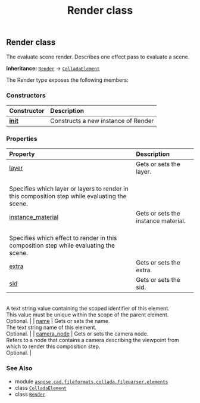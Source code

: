 ﻿---
title: Render class
second_title: Aspose.CAD for Python via .NET API References
description: 
type: docs
weight: 890
url: /python-net/aspose.cad.fileformats.collada.fileparser.elements/render/
is_root: false
---

## Render class

The evaluate scene render.
Describes one effect pass to evaluate a scene.



**Inheritance:** [`Render`](/cad/python-net/aspose.cad.fileformats.collada.fileparser.elements/render) → 
[`ColladaElement`](/cad/python-net/aspose.cad.fileformats.collada.fileparser.elements/colladaelement)



The Render type exposes the following members:

### Constructors
| Constructor | Description |
| :- | :- |
| [__init__](/cad/python-net/aspose.cad.fileformats.collada.fileparser.elements/render/__init__/#) | Constructs a new instance of Render |


### Properties
| Property | Description |
| :- | :- |
| [layer](/cad/python-net/aspose.cad.fileformats.collada.fileparser.elements/render/layer) | Gets or sets the layer.<br/>Specifies which layer or layers to render in this composition step while evaluating the scene. |
| [instance_material](/cad/python-net/aspose.cad.fileformats.collada.fileparser.elements/render/instance_material) | Gets or sets the instance material.<br/>Specifies which effect to render in this composition step while evaluating the scene. |
| [extra](/cad/python-net/aspose.cad.fileformats.collada.fileparser.elements/render/extra) | Gets or sets the extra. |
| [sid](/cad/python-net/aspose.cad.fileformats.collada.fileparser.elements/render/sid) | Gets or sets the sid.<br/>A text string value containing the scoped identifier of this element.<br/>This value must be unique within the scope of the parent element.<br/>Optional. |
| [name](/cad/python-net/aspose.cad.fileformats.collada.fileparser.elements/render/name) | Gets or sets the name.<br/>The text string name of this element.<br/>Optional. |
| [camera_node](/cad/python-net/aspose.cad.fileformats.collada.fileparser.elements/render/camera_node) | Gets or sets the camera node.<br/>Refers to a node that contains a camera describing the viewpoint from which to render this composition step.<br/>Optional. |



### See Also
* module [`aspose.cad.fileformats.collada.fileparser.elements`](..)
* class [`ColladaElement`](/cad/python-net/aspose.cad.fileformats.collada.fileparser.elements/colladaelement)
* class [`Render`](/cad/python-net/aspose.cad.fileformats.collada.fileparser.elements/render)
